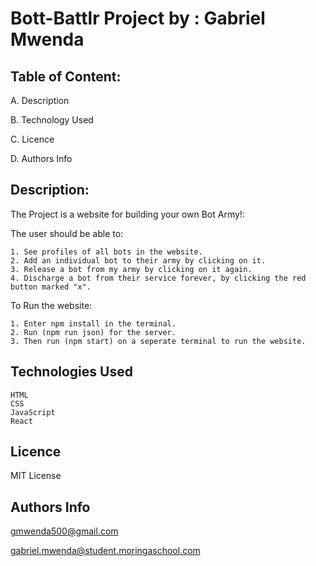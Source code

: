 # Bott-Battlr Project by : Gabriel Mwenda
## Table of Content:

A. Description

B. Technology Used

C. Licence

D. Authors Info
## Description:

The Project is a website for building your own Bot Army!:

The user should be able to:

    1. See profiles of all bots in the website.
    2. Add an individual bot to their army by clicking on it.
    3. Release a bot from my army by clicking on it again.
    4. Discharge a bot from their service forever, by clicking the red button marked "x".

To Run the website:
   
    1. Enter npm install in the terminal.
    2. Run (npm run json) for the server.
    3. Then run (npm start) on a seperate terminal to run the website.

## Technologies Used

    HTML
    CSS
    JavaScript
    React

## Licence

MIT License
## Authors Info

gmwenda500@gmail.com

gabriel.mwenda@student.moringaschool.com
